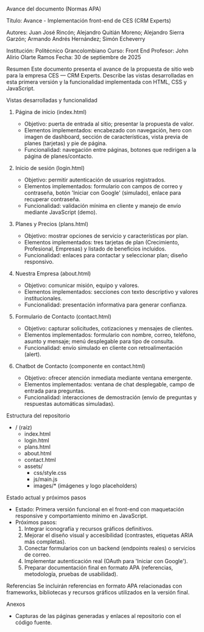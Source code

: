 Avance del documento (Normas APA)

Título: Avance - Implementación front-end de CES (CRM Experts)

Autores:
Juan José Rincón; Alejandro Quitián Moreno; Alejandro Sierra Garzón; Armando Andrés Hernández; Simón Echeverry

Institución: Politécnico Grancolombiano
Curso: Front End
Profesor: John Alirio Olarte Ramos
Fecha: 30 de septiembre de 2025

Resumen
Este documento presenta el avance de la propuesta de sitio web para la empresa CES — CRM Experts. Describe las vistas desarrolladas en esta primera versión y la funcionalidad implementada con HTML, CSS y JavaScript.

Vistas desarrolladas y funcionalidad
1. Página de inicio (index.html)
   - Objetivo: puerta de entrada al sitio; presentar la propuesta de valor.
   - Elementos implementados: encabezado con navegación, hero con imagen de dashboard, sección de características, vista previa de planes (tarjetas) y pie de página.
   - Funcionalidad: navegación entre páginas, botones que redirigen a la página de planes/contacto.

2. Inicio de sesión (login.html)
   - Objetivo: permitir autenticación de usuarios registrados.
   - Elementos implementados: formulario con campos de correo y contraseña, botón 'Iniciar con Google' (simulado), enlace para recuperar contraseña.
   - Funcionalidad: validación mínima en cliente y manejo de envío mediante JavaScript (demo).

3. Planes y Precios (plans.html)
   - Objetivo: mostrar opciones de servicio y características por plan.
   - Elementos implementados: tres tarjetas de plan (Crecimiento, Profesional, Empresas) y listado de beneficios incluidos.
   - Funcionalidad: enlaces para contactar y seleccionar plan; diseño responsivo.

4. Nuestra Empresa (about.html)
   - Objetivo: comunicar misión, equipo y valores.
   - Elementos implementados: secciones con texto descriptivo y valores institucionales.
   - Funcionalidad: presentación informativa para generar confianza.

5. Formulario de Contacto (contact.html)
   - Objetivo: capturar solicitudes, cotizaciones y mensajes de clientes.
   - Elementos implementados: formulario con nombre, correo, teléfono, asunto y mensaje; menú desplegable para tipo de consulta.
   - Funcionalidad: envío simulado en cliente con retroalimentación (alert).

6. Chatbot de Contacto (componente en contact.html)
   - Objetivo: ofrecer atención inmediata mediante ventana emergente.
   - Elementos implementados: ventana de chat desplegable, campo de entrada para preguntas.
   - Funcionalidad: interacciones de demostración (envío de preguntas y respuestas automáticas simuladas).

Estructura del repositorio
- / (raíz)
  - index.html
  - login.html
  - plans.html
  - about.html
  - contact.html
  - assets/
    - css/style.css
    - js/main.js
    - images/* (imágenes y logo placeholders)

Estado actual y próximos pasos
- Estado: Primera versión funcional en el front-end con maquetación responsive y comportamiento mínimo en JavaScript.
- Próximos pasos:
  1. Integrar iconografía y recursos gráficos definitivos.
  2. Mejorar el diseño visual y accesibilidad (contrastes, etiquetas ARIA más completas).
  3. Conectar formularios con un backend (endpoints reales) o servicios de correo.
  4. Implementar autenticación real (OAuth para 'Iniciar con Google').
  5. Preparar documentación final en formato APA (referencias, metodología, pruebas de usabilidad).

Referencias
Se incluirán referencias en formato APA relacionadas con frameworks, bibliotecas y recursos gráficos utilizados en la versión final.

Anexos
- Capturas de las páginas generadas y enlaces al repositorio con el código fuente.

